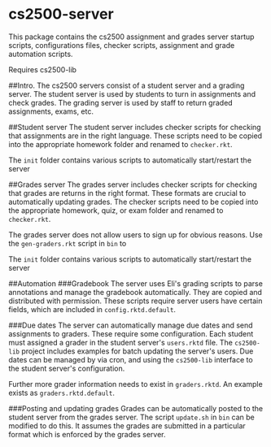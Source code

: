 cs2500-server
=============

This package contains the cs2500 assignment and grades server
startup scripts, configurations files, checker scripts, assignment and
grade automation scripts.

Requires cs2500-lib

##Intro.
The cs2500 servers consist of a student server and a grading server.
The student server is used by students to turn in assignments and check
grades. The grading server is used by staff to return graded
assignments, exams, etc.


##Student server
The student server includes checker scripts for checking that
assignments are in the right language. These scripts need to be copied
into the appropriate homework folder and renamed to `checker.rkt`.

The `init` folder contains various scripts to automatically
start/restart the server

##Grades server
The grades server includes checker scripts for checking that grades are
returns in the right format. These formats are crucial to automatically
updating grades. The checker scripts need to be copied into the
appropriate homework, quiz, or exam folder and renamed to
`checker.rkt`.

The grades server does not allow users to sign up for obvious reasons.
Use the `gen-graders.rkt` script in `bin` to 

The `init` folder contains various scripts to automatically
start/restart the server

##Automation
###Gradebook
The server uses Eli's grading scripts to parse annotations and manage
the gradebook automatically. They are copied and distributed with
permission. These scripts require server users have certain fields,
which are included in `config.rktd.default`.

###Due dates
The server can automatically manage due dates and send assignments to
graders. These require some configuration. Each student must assigned a
grader in the student server's `users.rktd` file. The `cs2500-lib`
project includes examples for batch updating the server's users. Due
dates can be managed by via cron, and using the `cs2500-lib` interface
to the student server's configuration.

Further more grader information needs to exist in `graders.rktd`. An
example exists as `graders.rktd.default`.

###Posting and updating grades
Grades can be automatically posted to the student server from the grades
server. The script `update.sh` in `bin` can be modified to do this. It
assumes the grades are submitted in a particular format which is
enforced by the grades server.
